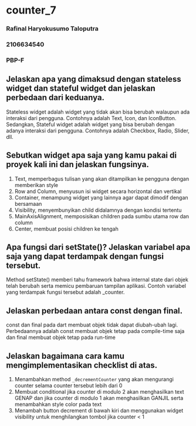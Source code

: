 # counter_7

### Rafinal Haryokusumo Taloputra
### 2106634540
### PBP-F

## Jelaskan apa yang dimaksud dengan stateless widget dan stateful widget dan jelaskan perbedaan dari keduanya.
Stateless widget adalah widget yang tidak akan bisa berubah walaupun ada interaksi dari pengguna. Contohnya adalah Text, Icon, dan IconButton. Sedangkan, Stateful widget adalah widget yang bisa berubah dengan adanya interaksi dari pengguna. Contohnya adalah Checkbox, Radio, Slider, dll.

## Sebutkan widget apa saja yang kamu pakai di proyek kali ini dan jelaskan fungsinya.
1. Text, memperbagus tulisan yang akan ditampilkan ke pengguna dengan memberikan style
2. Row and Column, menyusun isi widget secara horizontal dan vertikal
3. Container, menampung widget yang lainnya agar dapat dimodif dengan bersamaan
4. Visibility, menyembunyikan child didalamnya dengan kondisi tertentu
5. MainAxisAlignment, memposisikan children pada sumbu utama row dan column
6. Center, membuat posisi children ke tengah

## Apa fungsi dari setState()? Jelaskan variabel apa saja yang dapat terdampak dengan fungsi tersebut.
Method setState() memberi tahu framework bahwa internal state dari objek telah berubah serta memicu pembaruan tampilan aplikasi. Contoh variabel yang terdampak fungsi tersebut adalah _counter.

## Jelaskan perbedaan antara const dengan final.
const dan final pada dart membuat objek tidak dapat diubah-ubah lagi. Perbedaannya adalah const membuat objek tetap pada compile-time saja dan final membuat objek tetap pada run-time

## Jelaskan bagaimana cara kamu mengimplementasikan checklist di atas.
1. Menambahkan method `_decrementCounter` yang akan mengurangi counter selama counter tersebut lebih dari 0
2. Membuat conditional jika counter di modulo 2 akan menghasilkan text GENAP dan jika counter di modulo 1 akan menghasilkan GANJIL serta menambahkan style color pada text
3. Menambah button decrement di bawah kiri dan menggunakan widget visibility untuk menghilangkan tombol jika counter < 1
